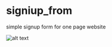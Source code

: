 # signiup_from
simple signup form for one page website

![alt text](https://github.com/DarrenDuanAU/signup_form/blob/main/images/screenshot.png?raw=true)